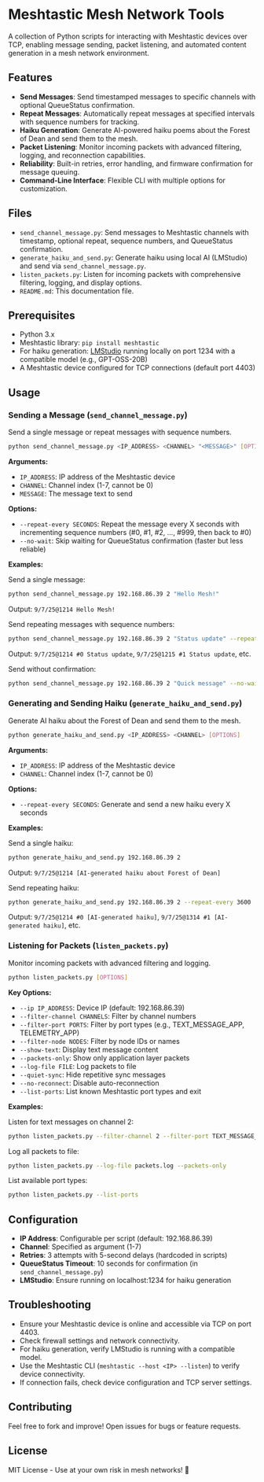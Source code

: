 # Meshtastic Mesh Network Tools

A collection of Python scripts for interacting with Meshtastic devices over TCP, enabling message sending, packet listening, and automated content generation in a mesh network environment.

## Features

- **Send Messages**: Send timestamped messages to specific channels with optional QueueStatus confirmation.
- **Repeat Messages**: Automatically repeat messages at specified intervals with sequence numbers for tracking.
- **Haiku Generation**: Generate AI-powered haiku poems about the Forest of Dean and send them to the mesh.
- **Packet Listening**: Monitor incoming packets with advanced filtering, logging, and reconnection capabilities.
- **Reliability**: Built-in retries, error handling, and firmware confirmation for message queuing.
- **Command-Line Interface**: Flexible CLI with multiple options for customization.

## Files

- `send_channel_message.py`: Send messages to Meshtastic channels with timestamp, optional repeat, sequence numbers, and QueueStatus confirmation.
- `generate_haiku_and_send.py`: Generate haiku using local AI (LMStudio) and send via `send_channel_message.py`.
- `listen_packets.py`: Listen for incoming packets with comprehensive filtering, logging, and display options.
- `README.md`: This documentation file.

## Prerequisites

- Python 3.x
- Meshtastic library: `pip install meshtastic`
- For haiku generation: [LMStudio](https://lmstudio.ai/) running locally on port 1234 with a compatible model (e.g., GPT-OSS-20B)
- A Meshtastic device configured for TCP connections (default port 4403)

## Usage

### Sending a Message (`send_channel_message.py`)

Send a single message or repeat messages with sequence numbers.

```bash
python send_channel_message.py <IP_ADDRESS> <CHANNEL> "<MESSAGE>" [OPTIONS]
```

**Arguments:**
- `IP_ADDRESS`: IP address of the Meshtastic device
- `CHANNEL`: Channel index (1-7, cannot be 0)
- `MESSAGE`: The message text to send

**Options:**
- `--repeat-every SECONDS`: Repeat the message every X seconds with incrementing sequence numbers (#0, #1, #2, ..., #999, then back to #0)
- `--no-wait`: Skip waiting for QueueStatus confirmation (faster but less reliable)

**Examples:**

Send a single message:
```bash
python send_channel_message.py 192.168.86.39 2 "Hello Mesh!"
```
Output: `9/7/25@1214 Hello Mesh!`

Send repeating messages with sequence numbers:
```bash
python send_channel_message.py 192.168.86.39 2 "Status update" --repeat-every 60
```
Output: `9/7/25@1214 #0 Status update`, `9/7/25@1215 #1 Status update`, etc.

Send without confirmation:
```bash
python send_channel_message.py 192.168.86.39 2 "Quick message" --no-wait
```

### Generating and Sending Haiku (`generate_haiku_and_send.py`)

Generate AI haiku about the Forest of Dean and send them to the mesh.

```bash
python generate_haiku_and_send.py <IP_ADDRESS> <CHANNEL> [OPTIONS]
```

**Arguments:**
- `IP_ADDRESS`: IP address of the Meshtastic device
- `CHANNEL`: Channel index (1-7, cannot be 0)

**Options:**
- `--repeat-every SECONDS`: Generate and send a new haiku every X seconds

**Examples:**

Send a single haiku:
```bash
python generate_haiku_and_send.py 192.168.86.39 2
```
Output: `9/7/25@1214 [AI-generated haiku about Forest of Dean]`

Send repeating haiku:
```bash
python generate_haiku_and_send.py 192.168.86.39 2 --repeat-every 3600
```
Output: `9/7/25@1214 #0 [AI-generated haiku]`, `9/7/25@1314 #1 [AI-generated haiku]`, etc.

### Listening for Packets (`listen_packets.py`)

Monitor incoming packets with advanced filtering and logging.

```bash
python listen_packets.py [OPTIONS]
```

**Key Options:**
- `--ip IP_ADDRESS`: Device IP (default: 192.168.86.39)
- `--filter-channel CHANNELS`: Filter by channel numbers
- `--filter-port PORTS`: Filter by port types (e.g., TEXT_MESSAGE_APP, TELEMETRY_APP)
- `--filter-node NODES`: Filter by node IDs or names
- `--show-text`: Display text message content
- `--packets-only`: Show only application layer packets
- `--log-file FILE`: Log packets to file
- `--quiet-sync`: Hide repetitive sync messages
- `--no-reconnect`: Disable auto-reconnection
- `--list-ports`: List known Meshtastic port types and exit

**Examples:**

Listen for text messages on channel 2:
```bash
python listen_packets.py --filter-channel 2 --filter-port TEXT_MESSAGE_APP --show-text
```

Log all packets to file:
```bash
python listen_packets.py --log-file packets.log --packets-only
```

List available port types:
```bash
python listen_packets.py --list-ports
```

## Configuration

- **IP Address**: Configurable per script (default: 192.168.86.39)
- **Channel**: Specified as argument (1-7)
- **Retries**: 3 attempts with 5-second delays (hardcoded in scripts)
- **QueueStatus Timeout**: 10 seconds for confirmation (in `send_channel_message.py`)
- **LMStudio**: Ensure running on localhost:1234 for haiku generation

## Troubleshooting

- Ensure your Meshtastic device is online and accessible via TCP on port 4403.
- Check firewall settings and network connectivity.
- For haiku generation, verify LMStudio is running with a compatible model.
- Use the Meshtastic CLI (`meshtastic --host <IP> --listen`) to verify device connectivity.
- If connection fails, check device configuration and TCP server settings.

## Contributing

Feel free to fork and improve! Open issues for bugs or feature requests.

## License

MIT License - Use at your own risk in mesh networks! 🚀
